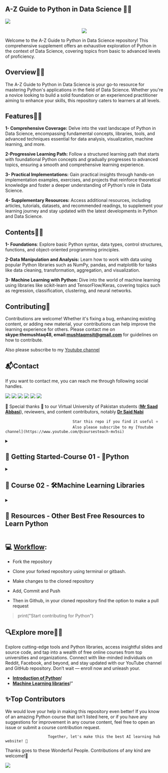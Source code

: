 ## **A-Z Guide to Python in Data Science 👋🛒**
<a href="https://app.commanddash.io/agent?github=https://github.com/hussain0048/Python-Notes"><img src="https://img.shields.io/badge/AI-Code%20Gen-EB9FDA"></a>
<p align="center">
<img src="https://github.com/dr-mushtaq/Python-Notes/blob/master/DALL%C2%B7E%202025-02-20%2010.08.14%20-%20A%20clean%2C%20modern%2C%20and%20well-spaced%20GitHub%20repository%20banner%20for%20Python%20and%20Machine%20Learning%20resources.%20The%20background%20is%20white%20with%20subtle%20blue%20gradient.webp"></a>
</p>
Welcome to the A-Z Guide to Python in Data Science repository! This comprehensive supplement offers an exhaustive exploration of Python in the context of Data Science, covering topics from basic to advanced levels of proficiency.

## **Overview👋🛒**

The A-Z Guide to Python in Data Science is your go-to resource for mastering Python's applications in the field of Data Science. Whether you're a novice looking to build a solid foundation or an experienced practitioner aiming to enhance your skills, this repository caters to learners at all levels.


## **Features👋🛒**

**1- Comprehensive Coverage:** Delve into the vast landscape of Python in Data Science, encompassing fundamental concepts, libraries, tools, and advanced techniques essential for data analysis, visualization, machine learning, and more.

**2-Progressive Learning Path:** Follow a structured learning path that starts with foundational Python concepts and gradually progresses to advanced topics, ensuring a smooth and comprehensive learning experience.

**3- Practical Implementations:** Gain practical insights through hands-on implementation examples, exercises, and projects that reinforce theoretical knowledge and foster a deeper understanding of Python's role in Data Science.

**4- Supplementary Resources:** Access additional resources, including articles, tutorials, datasets, and recommended readings, to supplement your learning journey and stay updated with the latest developments in Python and Data Science.

## **Contents👋🛒**

**1- Foundations**: Explore basic Python syntax, data types, control structures, functions, and object-oriented programming principles.

**2-Data Manipulation and Analysis:** Learn how to work with data using popular Python libraries such as NumPy, pandas, and matplotlib for tasks like data cleaning, transformation, aggregation, and visualization.

**3- Machine Learning with Python:** Dive into the world of machine learning using libraries like scikit-learn and TensorFlow/Keras, covering topics such as regression, classification, clustering, and neural networks.

## **Contributing🙌**

Contributions are welcome! Whether it's fixing a bug, enhancing existing content, or adding new material, your contributions can help improve the learning experience for others. Please contact me on **skype:themushtaq48, email:mushtaqmsit@gmail.com** for guidelines on how to contribute.

 Also please subscribe to my [Youtube channel](https://www.youtube.com/@coursesteach-mv5si)

 ## **📬Contact**
   
   If you want to contact me, you can reach me through following social handles.
   
[![](https://img.shields.io/badge/YouTube-FF0000?style=plastic&logo=youtube&logoColor=white)](https://www.youtube.com/@coursesteach-mv5si/videos)
[![](https://img.shields.io/badge/Medium-000000?&style=plastic&logo=medium&logoColor=white)](https://medium.com/@Coursesteach)
[![](https://img.shields.io/badge/LinkedIn-0A66C2?style=plastic&logo=linkedin&logoColor=white)](https://www.linkedin.com/company/90909828/admin/dashboard/)
[![](https://img.shields.io/badge/Twitter-darkgreen?&style=plastic&logo=twitter&logoColor=white)](https://twitter.com/Mushtaq03361498)
[![](https://img.shields.io/badge/whatsapp-32012F?style=plastic&logo=whatsapp&logoColor=white)](https://chat.whatsapp.com/L9URPRThBEa7GFl0mlwggg)
[![](https://img.shields.io/badge/Kaggle-darkblue?style=plastic&logo=Kaggle&logoColor=white)](https://www.kaggle.com/organizations/courseteach/invite/4c839a825abc44c9a1aebd8e9cc8d94c)


🙏 Special thanks 🙏 to our Virtual University of Pakistan students ([**Mr Saad Abbasi**](https://github.com/saadkhalidabbasi)), reviewers, and content contributors, notably [**Dr Said Nabi**](https://www.linkedin.com/in/dr-said-nabi-7783b916/)

                                  Star this repo if you find it useful ⭐
                                  Also please subscribe to my [Youtube channel](https://www.youtube.com/@coursesteach-mv5si)
<details> 
<summary> <h2>📕 Getting Started-Course 01 - 🐍Python </h2> </summary>

##📚 Python Basics
 
| Tutorial | Video▶️ | Code |
|---|---|---|
| [**✅1- Setup Environment for Python**](https://mushtaqmsit.substack.com/p/how-to-configure-visual-studio-code) | [1](https://www.youtube.com/watch?v=wdp7smAtqZI&list=PL4cUxeGkcC9goeb7U1FXFdNszWetCmhfB&index=1) | Content 3 |
[**1- What is mean by programming⭐️**](https://medium.com/@Coursesteach/python-part-1-ce3655b60c61) | [1](https://drive.google.com/file/d/14W8sjxmIOLewAPz5PlgGeaxc3G0PsWYZ/view?usp=sharing)[-2](https://drive.google.com/file/d/1V4rLwbD3hldPwRgufnKIOLNCRORXsZZu/view?usp=sharing) | Content 3 |
| [**🌐2- What is Python⭐️**](https://medium.com/@Coursesteach/python-part-2-3041c0aa46d1) | [1](https://drive.google.com/file/d/1c-jWg1rvIFbWOKxyuMhX8bubVlxbVP1C/view?usp=sharing)[-2](https://www.youtube.com/watch?v=Ryg5EZi-rqE&list=PL4cUxeGkcC9goeb7U1FXFdNszWetCmhfB&index=2) | Content 6 |
|[**🌐3- Python integrated development environment (IDE)⭐️**](https://medium.com/@Coursesteach/python-part-3-f018ec721c32)|---|---|
|[**🌐4- Best Free Resources to Learn Python⭐️**](https://open.substack.com/pub/mushtaqmsit/p/top-50-free-resources-to-master-python?r=f2squ&utm_campaign=post&utm_medium=web&showWelcomeOnShare=false)|---|---|
| [**🌐5- Understanding Variables and Types in Python⭐️**](https://medium.com/@Coursesteach/python-part-4-b96c2bec0120) | Content 2 | [![Colab icon](https://img.shields.io/badge/Colab-Open-blue.svg?logo=colab&logoColor=white)](https://github.com/hussain0048/Python-Notes/blob/master/5_31_24_Python_Notes.ipynb) |
| [**🌐6-Understanding Operators in Python: A Comprehensive Guide⭐️**](https://medium.com/@Coursesteach/python-part-5-3f5b6aa4a03b) | [1](https://www.youtube.com/watch?v=jtu9hIjzQc4) | [![Colab icon](https://img.shields.io/badge/Colab-Open-blue.svg?logo=colab&logoColor=white)](https://github.com/hussain0048/Python-Notes/blob/master/5_31_24_Python_Notes.ipynb) |
| [**🌐7-Understanding string in Python⭐️**](https://medium.com/@Coursesteach/python-part-6-f4e57b18c4c7) | Content 2 | [![Colab icon](https://img.shields.io/badge/Colab-Open-blue.svg?logo=colab&logoColor=white)](https://github.com/hussain0048/Python-Notes/blob/master/5_31_24_Python_Notes.ipynb) |
| [**🌐8- Understanding Control Flow in Python⭐️**](https://medium.com/@Coursesteach/python-part-7-22ead370332d) | Content 2 | [![Colab icon](https://img.shields.io/badge/Colab-Open-blue.svg?logo=colab&logoColor=white)](https://github.com/hussain0048/Python-Notes/blob/master/5_31_24_Python_Notes.ipynb) |
| [**🌐9- Loops and Iterables⭐️**](https://medium.com/@Coursesteach/python-part-8-loops-and-iterables-9c82bb10e69d) | [1](https://drive.google.com/file/d/1dFlK-wc6_ddNpcZUp8Y-dJWQj8PYFbUq/view?usp=sharing)[-2](https://drive.google.com/file/d/1YpoveGZm0enjhxK7_gdzbHYSpsRkFPAN/view?usp=sharing) | [![Colab icon](https://img.shields.io/badge/Colab-Open-blue.svg?logo=colab&logoColor=white)](https://github.com/hussain0048/Python-Notes/blob/master/5_31_24_Python_Notes.ipynb) |
| [**🌐10-Function⭐️**](https://medium.com/@Coursesteach/python-part-9-function-d0cddfb8f79e) | [1](https://drive.google.com/file/d/1X_Iw5W-G-hK7q34X7lFN2toKcJclur5q/view?usp=sharing)[-2](https://drive.google.com/file/d/18uOTxU1KnP5i8J8cgWPJNCqyGMkb89MI/view?usp=sharing) | [![Colab icon](https://img.shields.io/badge/Colab-Open-blue.svg?logo=colab&logoColor=white)](https://github.com/hussain0048/Python-Notes/blob/master/5_31_24_Python_Notes.ipynb) |
| [**🌐11- Dictionaries**](https://medium.com/@Coursesteach/python-part-10-dictionaries-fd1b625b0b0c) | Content 2 | [![Colab icon](https://img.shields.io/badge/Colab-Open-blue.svg?logo=colab&logoColor=white)](https://github.com/hussain0048/Python-Notes/blob/master/5_31_24_Python_Notes.ipynb) |
| [**🌐12- List**](https://medium.com/@Coursesteach/python-part-11-14955f9853fa) | Content 2 | [![Colab icon](https://img.shields.io/badge/Colab-Open-blue.svg?logo=colab&logoColor=white)](https://github.com/hussain0048/Python-Notes/blob/master/5_31_24_Python_Notes.ipynb) |
| [**🌐13-Classes and Objects**](https://medium.com/@Coursesteach/python-part-12-classes-and-objects-86e3ceba515b) | Content 2 | [![Colab icon](https://img.shields.io/badge/Colab-Open-blue.svg?logo=colab&logoColor=white)](https://github.com/hussain0048/Python-Notes/blob/master/5_31_24_Python_Notes.ipynb) |
| [**🌐14-Modules**](https://medium.com/@Coursesteach/python-part-13-modules-67fb6af59301)| [1](https://drive.google.com/file/d/1j7hY_A9Y0XEGttb97PBQh3o8-ZXJQUnv/view?usp=sharing) | [![Colab icon](https://img.shields.io/badge/Colab-Open-blue.svg?logo=colab&logoColor=white)](https://github.com/hussain0048/Python-Notes/blob/master/5_31_24_Python_Notes.ipynb) |
| [**🌐15-Packages**](https://medium.com/@Coursesteach/python-part-14-packages-e0206e76c07f)| [1](https://drive.google.com/file/d/1fsQCz7rSnBe4HDGofD322VTLbLmveoA6/view?usp=sharing) | [![Colab icon](https://img.shields.io/badge/Colab-Open-blue.svg?logo=colab&logoColor=white)](https://github.com/hussain0048/Python-Notes/blob/master/5_31_24_Python_Notes.ipynb) |
| [**🌐16-File handling**](https://medium.com/@Coursesteach/python-part-15-file-handling-7caf50e6fa83)| --| [![Colab icon](https://img.shields.io/badge/Colab-Open-blue.svg?logo=colab&logoColor=white)](https://github.com/hussain0048/Python-Notes/blob/master/5_31_24_Python_Notes.ipynb) |
</details>

<details> 
<summary> <h2>📕 Course 02 - 🛠️Machine Learning Libraries </h2> </summary>

## 📚Chapter: 1  - **NumPy**

| Tutorial | Video | Code |
|---|---|---|
| [**✅1- Exploring the Power of Machine Learning Libraries in Python-G**](https://substack.com/@coursesteach/p-156102438) | [1](https://www.youtube.com/watch?v=8TiCmhwi8dY) | [![Colab icon](https://img.shields.io/badge/Colab-Open-blue.svg?logo=colab&logoColor=white)](https://github.com/hussain0048/Python/blob/master/NumPy_101.ipynb) |
| [**✅2- NumPy-Create Array**](https://open.substack.com/pub/mushtaqmsit/p/numpy-array-creation-essential-guide?r=f2squ&utm_campaign=post&utm_medium=web&showWelcomeOnShare=false) |[1](https://drive.google.com/file/d/1_dSVDwaec1RDo9Jcww3-jGEJGIdgzJM1/view?usp=sharing) | [![Colab icon](https://img.shields.io/badge/Colab-Open-blue.svg?logo=colab&logoColor=white)](https://github.com/hussain0048/Python/blob/master/NumPy_101.ipynb) |
| [**✅3- NumPy-Arithmetic Operation**](https://substack.com/profile/25324806-coursesteach/note/c-93137228?utm_source=notes-share-action&r=f2squ) |--| [![Colab icon](https://img.shields.io/badge/Colab-Open-blue.svg?logo=colab&logoColor=white)](https://github.com/hussain0048/Python/blob/master/NumPy_101.ipynb) |
| [**✅4- NumPy-Basics operations**](https://mushtaqmsit.substack.com/p/numpy-basics-guide-efficient-array) |[1](https://www.youtube.com/watch?v=lLRBYKwP8GQ)| [![Colab icon](https://img.shields.io/badge/Colab-Open-blue.svg?logo=colab&logoColor=white)](https://github.com/hussain0048/Python/blob/master/NumPy_101.ipynb) |
| [**✅5- NumPy for Statistical Analysis-s**](https://mushtaqmsit.substack.com/p/numpy-for-statistical-analysis-descriptive) |[1](https://drive.google.com/file/d/1Hdmrt3YVg-n2-_5oA5zztc8fN78JYEg_/view?usp=sharing)[-2](https://drive.google.com/file/d/1sDVKjdi1q3TCT6JDk1v13ST_7FiwgRWS/view?usp=drive_link)[-3](https://drive.google.com/file/d/1CXJ1A7Gi1AQw1KY6r1M2a2E8AG5RcMwO/view?usp=sharing)[-4](https://drive.google.com/file/d/1kg3Fi6UuV99bUS3smzfkazzM3RcxAOM9/view?usp=sharing)| [![Colab icon](https://img.shields.io/badge/Colab-Open-blue.svg?logo=colab&logoColor=white)](https://github.com/hussain0048/Python/blob/master/NumPy_101.ipynb) |
| [**✅5- NumPy for Linear Algebra-S**](https://mushtaqmsit.substack.com/p/linear-algebra-made-easy-using-numpy) |--| [![Colab icon](https://img.shields.io/badge/Colab-Open-blue.svg?logo=colab&logoColor=white)](https://github.com/hussain0048/Python/blob/master/NumPy_101.ipynb) |
| [**✅6- NumPy for Data Cleaning⭐-S**](https://mushtaqmsit.substack.com/p/numpy-for-data-cleaning-best-practices) |--| [![Colab icon](https://img.shields.io/badge/Colab-Open-blue.svg?logo=colab&logoColor=white)](https://github.com/hussain0048/Python/blob/master/NumPy_101.ipynb) |


## 📚Chapter: 2  - **Pandas**

| Tutorial | Video | Code |
|---|---|---|
| [**✅1- Introduction of Pandas-s**](https://mushtaqmsit.substack.com/p/pandas-in-python-features-installation) |[1](https://www.youtube.com/watch?v=yzIMircGU5I&list=PL5-da3qGB5ICCsgW1MxlZ0Hq8LL5U3u9y&index=1)[-2](https://www.youtube.com/watch?v=r0cCJIA2UVQ)| [![Colab icon](https://img.shields.io/badge/Colab-Open-blue.svg?logo=colab&logoColor=white)](https://github.com/hussain0048/Python-Notes/blob/master/Pandas.ipynb) |
| [**✅2-Pandas Data Structures⭐️**](https://mushtaqmsit.substack.com/p/mastering-pandas-a-beginners-guide) |[1](https://www.youtube.com/watch?v=EyFcwhyBEw8#:~:text=URL%3A%20https%3A%2F%2Fwww,100)[-2](https://www.youtube.com/watch?v=u4_c2LDi4b8&list=PL7RwtdVQXQ8qxBH6ugYn50D0M5u--2Xx4&index=14)| [![Colab icon](https://img.shields.io/badge/Colab-Open-blue.svg?logo=colab&logoColor=white)](https://github.com/hussain0048/Python-Notes/blob/master/Pandas.ipynb) |
| [**✅3-Data Preparation using pandas**](https://mushtaqmsit.substack.com/p/ultimate-guide-to-data-preparation) |[1](https://realpython.com/lessons/pandas-groupby-overview/)[-2](https://www.youtube.com/watch?v=xi0vhXFPegw)| [![Colab icon](https://img.shields.io/badge/Colab-Open-blue.svg?logo=colab&logoColor=white)](https://github.com/hussain0048/Python-Notes/blob/master/Pandas.ipynb) |
| [**✅4-Data Visualization with Pandas⭐️**](https://mushtaqmsit.substack.com/p/data-visualization-in-python-a-beginners) |[1](https://www.youtube.com/watch?v=NY2czBJ4O4c)| [![Colab icon](https://img.shields.io/badge/Colab-Open-blue.svg?logo=colab&logoColor=white)](https://github.com/hussain0048/Python-Notes/blob/master/Pandas.ipynb) |
| [**✅5-Data Visualization with Pandas⭐️**](https://mushtaqmsit.substack.com/p/mastering-pandas-10-essential-functions) |--| [![Colab icon](https://img.shields.io/badge/Colab-Open-blue.svg?logo=colab&logoColor=white)](https://github.com/hussain0048/Python-Notes/blob/master/Pandas.ipynb) |

## 📚Chapter: 3  - **Exploratory Data Analysis(EDA)**

| Tutorial | Video | Code |
|---|---|---|
| [**🌐1-Skimpy**](https://medium.com/@Coursesteach/machine-learning-libraries-part-13-skimpy-3bd78c24babb) |[1](https://www.youtube.com/watch?v=MlnjfTDQY_0)| [![Colab icon](https://img.shields.io/badge/Colab-Open-blue.svg?logo=colab&logoColor=white)](https://github.com/hussain0048/Python-Notes/blob/master/Exploratory_Data_Analysis(EDA).ipynb) |
| [**🌐2-Sweetviz**](https://medium.com/@Coursesteach/machine-learning-libraries-part-14-sweetviz-8d2265718d5c) |[1](https://youtu.be/CCy0JAB_fbo?si=J2MyNqVlqcJxofom)| [![Colab icon](https://img.shields.io/badge/Colab-Open-blue.svg?logo=colab&logoColor=white)](https://github.com/hussain0048/Python-Notes/blob/master/Exploratory_Data_Analysis(EDA).ipynb) |
| [**🌐3-Cufflinks**](https://medium.com/@Coursesteach/machine-learning-libraries-part-14-sweetviz-8d2265718d5c) |---| [![Colab icon](https://img.shields.io/badge/Colab-Open-blue.svg?logo=colab&logoColor=white)](https://github.com/hussain0048/Python-Notes/blob/master/Exploratory_Data_Analysis(EDA).ipynb) |
| [**🌐5-Pandas Profiling**](https://medium.com/@Coursesteach/machine-learning-libraries-part-14-sweetviz-8d2265718d5c) |---| [![Colab icon](https://img.shields.io/badge/Colab-Open-blue.svg?logo=colab&logoColor=white)](https://github.com/hussain0048/Python-Notes/blob/master/Exploratory_Data_Analysis(EDA).ipynb) |
| [**🌐6-Chartify**](https://medium.com/@Coursesteach/machine-learning-libraries-part-14-sweetviz-8d2265718d5c) |---| [![Colab icon](https://img.shields.io/badge/Colab-Open-blue.svg?logo=colab&logoColor=white)](https://github.com/hussain0048/Python-Notes/blob/master/Exploratory_Data_Analysis(EDA).ipynb) |
| [**🌐7-pygwalker**](https://medium.com/@Coursesteach/machine-learning-libraries-part-13-skimpy-3bd78c24babb) |[1](https://www.youtube.com/watch?v=3WjWeH3HIMo)| [![Colab icon](https://img.shields.io/badge/Colab-Open-blue.svg?logo=colab&logoColor=white)](https://github.com/hussain0048/Python-Notes/blob/master/Exploratory_Data_Analysis(EDA).ipynb) |
| [**🌐8-Vizard**](https://medium.com/@Coursesteach/machine-learning-libraries-part-14-others-automatic-libraries-for-data-explorations-05514cd4f692) |---| [![Colab icon](https://img.shields.io/badge/Colab-Open-blue.svg?logo=colab&logoColor=white)](https://github.com/hussain0048/Python-Notes/blob/master/Exploratory_Data_Analysis(EDA).ipynb) |
| [**🌐9-Matplotlib**](https://medium.com/@Coursesteach/machine-learning-libraries-part-15-matplotlib-01487db01969) |---| [![Colab icon](https://img.shields.io/badge/Colab-Open-blue.svg?logo=colab&logoColor=white)](https://github.com/hussain0048/Python-Notes/blob/master/Exploratory_Data_Analysis(EDA).ipynb) |
| [**🌐10-seaborn**](https://medium.com/@Coursesteach/machine-learning-libraries-part-16-seaborn-82a14d276ed4) |---| [![Colab icon](https://img.shields.io/badge/Colab-Open-blue.svg?logo=colab&logoColor=white)](https://github.com/hussain0048/Python-Notes/blob/master/Exploratory_Data_Analysis(EDA).ipynb) |
| [**🌐11-plotly.express**](https://medium.com/@Coursesteach/machine-learning-libraries-part-17-plotly-express-fc27a7d0dc66) |---| [![Colab icon](https://img.shields.io/badge/Colab-Open-blue.svg?logo=colab&logoColor=white)](https://github.com/hussain0048/Python-Notes/blob/master/Exploratory_Data_Analysis(EDA).ipynb) |
| [**🌐12-ydata-profiling**](https://medium.com/@Coursesteach/machine-learning-libraries-part-13-skimpy-3bd78c24babb) |---| [![Colab icon](https://img.shields.io/badge/Colab-Open-blue.svg?logo=colab&logoColor=white)](https://github.com/hussain0048/Python-Notes/blob/master/Exploratory_Data_Analysis(EDA).ipynb) |
| [**🌐13-Vega-Altair**](https://medium.com/@Coursesteach/how-to-create-interactive-charts-in-python-using-vega-altair-ml-libraries-18-9dd17792cc12) |---| [![Colab icon](https://img.shields.io/badge/Colab-Open-blue.svg?logo=colab&logoColor=white)](https://github.com/hussain0048/Python-Notes/blob/master/Exploratory_Data_Analysis(EDA).ipynb) |
| [**🌐14-PyVista**](https://medium.com/@Coursesteach/step-by-step-guide-to-building-stunning-3d-charts-with-pyvista-library-ml-libraries-19-b8a757ca46d0) |---| [![Colab icon](https://img.shields.io/badge/Colab-Open-blue.svg?logo=colab&logoColor=white)](https://github.com/hussain0048/Python-Notes/blob/master/Exploratory_Data_Analysis(EDA).ipynb) |
| [**🌐15-Wordcloud**](https://medium.com/@Coursesteach/top-others-python-libraries-for-effective-exploratory-data-analysis-eda-in-2024-ml-libraries-e274a40d9385) |[-1](https://www.youtube.com/watch?v=8uh8fIZ5Mb0)| [![Colab icon](https://img.shields.io/badge/Colab-Open-blue.svg?logo=colab&logoColor=white)](https://github.com/hussain0048/Python-Notes/blob/master/Exploratory_Data_Analysis(EDA).ipynb) |
| [**🌐16-hvPlot**](https://medium.com/@Coursesteach/top-others-python-libraries-for-effective-exploratory-data-analysis-eda-in-2024-ml-libraries-e274a40d9385) |[-1](https://www.youtube.com/watch?v=LreoqSzybE4)| [![Colab icon](https://img.shields.io/badge/Colab-Open-blue.svg?logo=colab&logoColor=white)](https://github.com/hussain0048/Python-Notes/blob/master/Exploratory_Data_Analysis(EDA).ipynb) |

## 📚Chapter: 5  - **Model Explanation**

| Tutorial | Video | Code |
|---|---|---|
| [**🌐1-ExplainerDashboard**](https://medium.com/@Coursesteach/explainerdashboard-tutorial-visualizing-decision-tree-models-in-python-ml-libraries-21-8b10324c65c3) |[1](https://www.youtube.com/watch?v=ZgypAMRcmw8)| [![Colab icon](https://img.shields.io/badge/Colab-Open-blue.svg?logo=colab&logoColor=white)](https://github.com/dr-mushtaq/Python-Notes/blob/master/Model_Interpretability.ipynb) |
| [**🌐2-SHAP**](https://medium.com/@Coursesteach/how-to-use-shap-for-machine-learning-model-interpretability-with-python-ml-libraries-22-a6ff4e139f2f) |[1](https://www.youtube.com/watch?v=NkkwVIgUbKY)| [![Colab icon](https://img.shields.io/badge/Colab-Open-blue.svg?logo=colab&logoColor=white)](https://github.com/dr-mushtaq/Python-Notes/blob/master/Model_Interpretability.ipynb) |
| [**🌐3-InterpretML**](https://medium.com/@Coursesteach/understanding-the-interpretml-library-in-python-a-comprehensive-guide-a0b454d078ac) |[1](https://www.youtube.com/watch?v=WwBeKMQ0-I8)| [![Colab icon](https://img.shields.io/badge/Colab-Open-blue.svg?logo=colab&logoColor=white)](https://github.com/dr-mushtaq/Python-Notes/blob/master/Model_Interpretability.ipynb) |
| [**🌐4-Dalex**](https://medium.com/@Coursesteach/dalex-python-library-unlocking-machine-learning-model-interpretability-with-explanatory-analysis-ce8d9dbfc1aa) |[1](https://www.youtube.com/watch?v=sezHr78xxoM)| [![Colab icon](https://img.shields.io/badge/Colab-Open-blue.svg?logo=colab&logoColor=white)](https://github.com/dr-mushtaq/Python-Notes/blob/master/Model_Interpretability.ipynb) |
|**🌐5-LINE**|[1](https://www.youtube.com/watch?v=dQ_jvRkzN1Q)| [![Colab icon](https://img.shields.io/badge/Colab-Open-blue.svg?logo=colab&logoColor=white)](https://github.com/dr-mushtaq/Python-Notes/blob/master/Model_Interpretability.ipynb) |
|**🌐6-eli5 library**|[1](https://www.youtube.com/watch?v=s-yT5Is1G1A)| [![Colab icon](https://img.shields.io/badge/Colab-Open-blue.svg?logo=colab&logoColor=white)](https://github.com/dr-mushtaq/Python-Notes/blob/master/Model_Interpretability.ipynb) |

## 📚Chapter: 6  - **Auto Machine Learning**

| Tutorial | Video | Code |
|---|---|---|
| [**✅1-Pycaret Introduction**](https://mushtaqmsit.substack.com/p/pycaret-a-low-code-machine-learning) |[1](https://www.youtube.com/watch?v=4Rn4YMLUjGc)| [![Colab icon](https://img.shields.io/badge/Colab-Open-blue.svg?logo=colab&logoColor=white)](https://github.com/dr-mushtaq/Python-Notes/blob/master/PyCaret_.ipynb) |
| [**✅2-Classification**](https://mushtaqmsit.substack.com/p/classification-using-pycaret-a-beginners) |[1](https://www.youtube.com/watch?v=4Rn4YMLUjGc)[-2](https://www.youtube.com/watch?v=2xAgLKUN6Xs)| [![Colab icon](https://img.shields.io/badge/Colab-Open-blue.svg?logo=colab&logoColor=white)](https://github.com/dr-mushtaq/Python-Notes/blob/master/PyCaret_.ipynb) |
| [**✅3-Regression**](https://mushtaqmsit.substack.com/p/regression-using-pycaret-a-simplified) |[1](https://www.youtube.com/watch?v=4Rn4YMLUjGc)[-2](https://www.youtube.com/watch?v=D_4uqfzl0Q8)| [![Colab icon](https://img.shields.io/badge/Colab-Open-blue.svg?logo=colab&logoColor=white)](https://github.com/dr-mushtaq/Python-Notes/blob/master/PyCaret_.ipynb) |
| [**✅4- Clustering**](https://mushtaqmsit.substack.com/p/clustering-with-pycaret-a-simple) |[1](https://www.youtube.com/watch?v=iMP8k1fpq1s)| [![Colab icon](https://img.shields.io/badge/Colab-Open-blue.svg?logo=colab&logoColor=white)](https://github.com/dr-mushtaq/Python-Notes/blob/master/PyCaret_.ipynb) |
| [**✅5- Anomaly Detection**](https://mushtaqmsit.substack.com/p/pycaret-anomaly-detection-with-a) |[1](https://www.youtube.com/watch?v=RctdfkzBPCo)| [![Colab icon](https://img.shields.io/badge/Colab-Open-blue.svg?logo=colab&logoColor=white)](https://github.com/dr-mushtaq/Python-Notes/blob/master/PyCaret_.ipynb) |

</details>

</details>

<details> 
<summary> <h2>📕 Resources - Other Best Free Resources to Learn Python </h2> </summary>

## 👁️ Chapter1: - **Free Courses**
| Title/link| Description | Reading Status |
|---|---|---|
|[**✅ 1-Harvard CS50’s Introduction to Programming with Python**](https://www.youtube.com/watch?v=nLRL_NcnK-4)|by Eddy Shyu,Cousera,Goog| InProgress|
|[**✅ 2-Python Cheat Sheet**](https://vivitoa.github.io/python-cheat-sheet/#file-handling)|by Eddy Shyu,Cousera,Goog| Pending|
|[**✅ 3-Getting Started with Streamlit**](https://www.pythonguis.com/tutorials/getting-started-with-streamlit/?utm_source=www.pythonweekly.com&utm_medium=newsletter&utm_campaign=python-weekly-issue-693-april-3-2025&_bhlid=4a484e014be2ce61d1f1d95aa1e9f9745c2fa17e)|Stramlite, Other GUI library| Pending|

### 🔹Python Projects**
| Title | Description|Code|Status|
|---|---|---|---|
|**✅1-Create a Simple Voice Assistant**|---|[![Colab icon](https://img.shields.io/badge/Colab-Open-blue.svg?logo=colab&logoColor=white)](https://github.com/hussain0048/Python/blob/master/Projects/Create%20a%20Simple%20Voice%20Assistant.py)|Completed|
|**✅2-Autocorrect**|---|[![Colab icon](https://img.shields.io/badge/Colab-Open-blue.svg?logo=colab&logoColor=white)](https://github.com/hussain0048/Python/blob/master/Projects/1_Autocorrect_.ipynb)|Completed|
|**✅3-Audio_book**|---|[![Colab icon](https://img.shields.io/badge/Colab-Open-blue.svg?logo=colab&logoColor=white)](https://github.com/hussain0048/Python/blob/master/Projects/Audio_book.py)|Completed|
|**✅4-Chatboot**|Chat Bot GUI Using Python|[![Colab icon](https://img.shields.io/badge/Colab-Open-blue.svg?logo=colab&logoColor=white)](https://github.com/hussain0048/Python/blob/master/Projects/Chatboot.py)|Pending|
|**✅5-[**Build a Python Module and Share it with Pip Install**](https://www.youtube.com/watch?v=FkmtmYFTlYE&ab_channel=DataScienceGarageDataScienceGarage)|---|[![Colab icon](https://img.shields.io/badge/Colab-Open-blue.svg?logo=colab&logoColor=white)](https://github.com/hussain0048/Python/blob/master/Projects/Chatboot.py)|Pending|

### 🔹**Important Webites**
| Title | Description|Code|Status|
|---|---|---|---|
|[**✅1-PyCaret offical website**](https://pycaret.gitbook.io/docs/get-started/tutorials)|Offical website of Pycaret for learning|[![Colab icon](https://img.shields.io/badge/Colab-Open-blue.svg?logo=colab&logoColor=white)](https://github.com/hussain0048/Python/blob/master/Projects/Create%20a%20Simple%20Voice%20Assistant.py)|Completed|
|**2-Autocorrect**|---|[![Colab icon](https://img.shields.io/badge/Colab-Open-blue.svg?logo=colab&logoColor=white)](https://github.com/hussain0048/Python/blob/master/Projects/1_Autocorrect_.ipynb)|Completed|
|**3-Audio_book**|---|[![Colab icon](https://img.shields.io/badge/Colab-Open-blue.svg?logo=colab&logoColor=white)](https://github.com/hussain0048/Python/blob/master/Projects/Audio_book.py)|Completed|
|**4-Chatboot**|Chat Bot GUI Using Python|[![Colab icon](https://img.shields.io/badge/Colab-Open-blue.svg?logo=colab&logoColor=white)](https://github.com/hussain0048/Python/blob/master/Projects/Chatboot.py)|Pending|

### **Module 01: Basics**
================================================================
1. [Basic](https://github.com/hussain0048/Python/tree/master/Basic)
2. [Projects](https://github.com/hussain0048/Python/tree/master/Projects)

   * [Fastapi-webapp.py](https://github.com/hussain0048/Python/blob/master/Projects/Fastapi-webapp.py)
   * [GUI-Calculator.py](https://github.com/hussain0048/Python/blob/master/Projects/GUI-Calculator.py)
   * [To_Send_Email_Using_Python.ipynb](https://github.com/hussain0048/Python/blob/master/Projects/To_Send_Email_Using_Python.ipynb)
   * [qr.py](https://github.com/hussain0048/Python/blob/master/Projects/qr.py)
   * [reddit_bot.py](https://github.com/hussain0048/Python/blob/master/Projects/reddit_bot.py)
   * [spelingCorrection.py ](https://github.com/hussain0048/Python/blob/master/Projects/spelingCorrection.py)
   * [try_and_catach.py](https://github.com/hussain0048/Python/blob/master/Projects/try_and_catach.py)
   * [Send Daily Push Notifications to Your Phone Using Python](https://www.youtube.com/watch?v=tbzPcKRZlHg&ab_channel=CodingIsFun)
   * [Make a News App with Python | News API | Python Project for Beginners](https://www.youtube.com/watch?v=gXl88MaxueY&ab_channel=CodingWithEvan)
   * [Shutdown Computer with Voice in Python](https://www.youtube.com/watch?v=bFaOZFMi3J8)
   * [A Simple Spelling & Grammar Checker using Python](https://www.youtube.com/watch?v=mbV7gIsFOi0)
   * [How To Send For Free SMS Using Python With Twilio [ updated ]](https://www.youtube.com/watch?v=0BHsz-J3XSY)
   * [How to Convert Speech to Text in Python](https://morioh.com/p/339e45f0f43b?)
   * [Create Your Own Translator Using Python](https://www.youtube.com/watch?v=nBMrG6-Y_K4)
   * [Convert Speech to Text in Python Using speech_recognition Module](https://www.youtube.com/watch?v=tFA1fUzOSBw&ab_channel=PythonPool)
   * [Python Auto Clicker](https://www.youtube.com/watch?v=eamTeszpeZ4&ab_channel=PyTutorials)
### **Module 02: Projects that needs to be solved**
================================================================

4. **Python Projects need to be solve**.
     * [Python Projects You Can Build](https://realpython.com/tutorials/projects/)
     * [I know python](https://www.youtube.com/c/Iknowpython/playlists)
     * 
     * [Python GUI App Using Tkinter - Step by Step Tutorial](https://www.youtube.com/watch?v=Evwrt2q5vqw&ab_channel=SamCodes)
     * [How to make a Discord Bot using Python 2021! (Discord.py)](https://www.youtube.com/watch?v=J7KEY3l5YTk&ab_channel=SamCodes)
     * [15 Python GUI Projects with Source Code](https://medium.com/coders-camp/15-python-gui-projects-with-source-code-da403ba14864)
     * [Draw multiple pattern using Python Turtle](https://www.youtube.com/watch?v=ojL41F1AhWc&ab_channel=SkillUpwithGenie)
     * [Web Scraping Python App That Tracks Amazon Prices & Sends Email Alert! | BeautifulSoup - Requests](https://www.youtube.com/watch?v=qUcMpxTH-pU&list=PLWnON6N0wn-E2T0utO1aFMV6pUxZ_zMpW&index=2&ab_channel=SamCodesSamCodes)
     * [How to Create Home surveillance system using Python](https://www.youtube.com/watch?v=lwPPPsI-_g8&ab_channel=Iknowpython)
     * [Build A Mobile App With Python 🔥 Kivy Python Tutorial || Python Project](https://www.youtube.com/watch?v=utc0l3ITpNQ&ab_channel=SamCodes)
     * [How to create a smart attendance system using python](https://www.youtube.com/watch?v=o9-cY0R7VME&ab_channel=Iknowpython)
     * [How to find Wifi Passwords using python 2021](https://www.youtube.com/watch?v=A19jp81_9Lc&ab_channel=TechHub)
     * [Convert PY to EXE Automaticall](https://www.youtube.com/watch?v=OZSZHmWSOeM&ab_channel=PyTutorials)
     * [Build a Weather App in Excel by using Python](https://www.youtube.com/watch?v=m0UPBRJdsas&ab_channel=CodingIsFun)
     * [Generating Dashboards using Python Dash Framework-Khattak](https://morioh.com/p/f39c21382d8f?f=5c21fb01c16e2556b555ab32&fbclid=IwAR0Tjr7SEaBE11u4Mqpr3ATLoE3cZ24N0olveDX6XP-s5McPurAHQTHJOOA)
     * [Python Projects You Can Build](https://realpython.com/tutorials/projects/)
     * [Transcribe Video to Text with Python and Watson in 15 Minutes](https://morioh.com/p/9268c022b79f?f=5c21fb01c16e2556b555ab32&fbclid=IwAR03pqOw0uiFSc4GhD0IkrFppl8EUnqbKhMXKWDFHiychiAm3etFRBV01nk)
     * [Create Your Own Security Camera Using Python](https://www.youtube.com/watch?v=RJ_Dh6wFMpY) 
     * [How to Convert any Python File to .EXE](https://www.youtube.com/watch?v=UZX5kH72Yx4)
     * [Quickly build Explainable AI dashboards in Python (explainerdashboard library](https://www.youtube.com/watch?v=ZgypAMRcmw8)
     * [Learn How to Build a Self-Driving Car System with Python](https://laconicml.com/self-driving-car-system-python/?fbclid=IwAR0dOsPBJb-AKWN5gRpMBQxOpsyC8pcgrabu_eKRigth_RYcB0lJmEbY5Fs)
     * [Screen Recorder in Python](https://www.youtube.com/watch?v=08a3PikBSl8)
     * [Create Your Own Browser Using Python | Python Project | PyQt5](https://www.youtube.com/watch?v=z-5bZ8EoKu4)
     * [Live Speech to Text with Watson Speech to Text and Python | FREE Speech to Text API](https://www.youtube.com/watch?v=YCyuZM454_I)
     * [How To Create a Simple Web Server Using Python and the http.server Module](https://www.youtube.com/watch?v=kogOfxg1c_g&ab_channel=ConorBailey)
     * [Python Project || Build A Mobile App With Python 🔥 kivy python tutorial](https://www.youtube.com/watch?v=ORGYmVvUmEY&ab_channel=Tech2etc)
     * [120 Python Projects with Source Code](https://medium.com/coders-camp/120-python-projects-with-source-code-c913bb95bab8)
     * [Python GUI Development With PySimpleGUI](https://www.youtube.com/watch?v=-_z2RPAH0Qk&ab_channel=RealPython)
     * [How to Create a Chrome Plugin using Python](https://morioh.com/p/0e3b33fe9851?f=5c21fb01c16e2556b555ab32&fbclid=IwAR3E1ST6L1SGY1ticAE5162wJWYk421PSpAUFq6k97iO9MCo695bcVbB2m8)
     * [Let's Create a Python Package Together for Computer Vision | CVZone](https://www.youtube.com/watch?v=sfG7nRDNEO0&ab_channel=Murtaza%27sWorkshop-RoboticsandAI)
     * [Realtime chat application using python](https://www.youtube.com/watch?v=djV-2WjHruQ&ab_channel=Iknowpython)
     * [12 Beginner Python Projects - Coding Course](https://www.youtube.com/watch?v=8ext9G7xspg&ab_channel=freeCodeCamp.org)
     * [How to Create Home surveillance system using Python](https://www.youtube.com/watch?v=lwPPPsI-_g8&ab_channel=Iknowpython)
     * [165+ Python Projects with Source Code](https://medium.com/coders-camp/130-python-projects-with-source-code-61f498591bb)
### **Module 03: Important Python Language Resources**
================================================================

5. **Impotant Python resourses**
     * [Python Programming Interview Questions – Get Hired as Python Developer](https://techvidvan.com/tutorials/python-programming-interview-questions/?fbclid=IwAR3OFuWqR2vqPHwXPvbFE5UYvegwnlcX9aCkzmAuG17f_Fg9y94ND-IG7Wg)
     * [Web code](https://www.youtube.com/channel/UCKJnF_GhwvmXqtGh9LePXpg/featured)
     *  [Coding Lifestyle 4u](https://www.youtube.com/channel/UCG6ztZE3zK2aZeJZKnvohkg)
     * [The Ultimate Python Resource hub](https://ayushirawat.com/the-ultimate-python-resource-hub)
     * [File Handling in Python; Read, Write, Create, Append, Open Files](https://skilllx.com/file-handling-in-python-read-write-create-append-open-files/?fbclid=IwAR0sPMIifrXmXjIIdcYaPImr5nOhFKNAlRyU6Cw4zgqppkUjFmQxpd4n5Gs)
     * [18 Python scripts that help you write code faster](https://morioh.com/p/4f4b74ba17cc?f=5c21fb01c16e2556b555ab32&fbclid=IwAR3DnIgwXkgVXVpuNs0ohrWgd8zZBZF-zwpZzZqhoWiV-cOCiMy4i6PoyXM)
     * [How to connect Python with MySQL database?](https://www.youtube.com/watch?v=_fu2z-6SbSU)
     * [Comprehensive Python Beautiful Soup Web Scraping Tutorial! (find/find_all, css select, scrape table](https://www.youtube.com/watch?v=GjKQ6V_ViQE)
     * [Generating Dashboards using Python Dash Framework](https://morioh.com/p/f39c21382d8f?f=5c21fb01c16e2556b555ab32&fbclid=IwAR0Tjr7SEaBE11u4Mqpr3ATLoE3cZ24N0olveDX6XP-s5McPurAHQTHJOOA)
     * [AK Python Projects](https://www.youtube.com/channel/UCeXk5cf5uP1TEBkzhHyhINg)
     * [The Big Book of Small Python Projects](https://inventwithpython.com/bigbookpython/)
     * [techprofree](https://www.techprofree.com/category/projects/python/)
     * [130+ Python Projects with Source Code](https://medium.com/coders-camp/130-python-projects-with-source-code-61f498591bb)
     * [Data Science Garage](https://www.youtube.com/channel/UCLhx5RCmUl3cOti6vJq0DPA)
       </details>

  ## 💻 [Workflow](https://www.youtube.com/watch?v=LuWAw-RBPys):

- Fork the repository

- Clone your forked repository using terminal or gitbash.

- Make changes to the cloned repository

- Add, Commit and Push

- Then in Github, in your cloned repository find the option to make a pull request 

> print("Start contributing for Python")
>
## 🔍**Explore more👋🛒**

 Explore cutting-edge tools and Python libraries, access insightful slides and source code, and tap into a wealth of free online courses from top universities and organizations. Connect with like-minded individuals on Reddit, Facebook, and beyond, and stay updated with our YouTube channel and GitHub repository. Don’t wait — enroll now and unleash your.
 
 * [**Introduction of Python**](https://coursesteach.com/enrol/index.php?id=4)!
 * [**Machine Learning libraries**](https://coursesteach.com/enrol/index.php?id=176)!”
  


 ## **✨Top Contributors**
We would love your help in making this repository even better! If you know of an amazing Python course that isn't listed here, or if you have any suggestions for improvement in any course content, feel free to open an issue or submit a course contribution request.

                       Together, let's make this the best AI learning hub website! 🚀

Thanks goes to these Wonderful People. Contributions of any kind are welcome!🚀

<a href="https://github.com/hussain0048/Python-Notes/graphs/contributors">
  <img src="https://contrib.rocks/image?repo=hussain0048/Python-Notes" />
</a>

    
   

    



